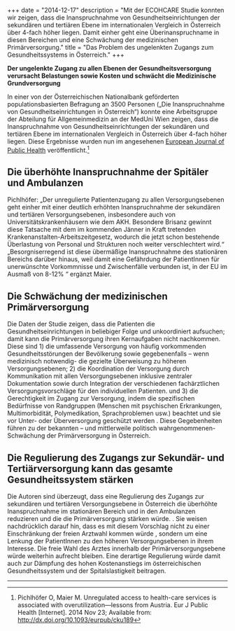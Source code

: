 +++
date = "2014-12-17"
description = "Mit der ECOHCARE Studie konnten wir zeigen, dass die Inanspruchnahme von Gesundheitseinrichtungen der sekundären und tertiären Ebene im internationalen Vergleich in Österreich über 4-fach höher liegen. Damit einher geht eine Überinanspruchname in diesen Bereichen und eine Schwächung der medizinischen Primärversorgung."
title = "Das Problem des ungelenkten Zugangs zum Gesundheitssystems in Österreich."
+++

**Der ungelenkte Zugang zu allen Ebenen der Gesundheitsversorgung  verursacht Belastungen sowie Kosten und schwächt  die Medizinische Grundversorgung**

In einer von der Österreichischen Nationalbank geförderten populationsbasierten Befragung an 3500 Personen („Die Inanspruchnahme von Gesundheitseinrichtungen in Österreich“) konnte eine Arbeitsgruppe der Abteilung für Allgemeinmedizin an der MedUni Wien zeigen, dass die Inanspruchnahme von Gesundheitseinrichtungen der sekundären und tertiären Ebene im internationalen Vergleich in Österreich über 4-fach höher liegen. Diese Ergebnisse wurden nun im angesehenen [European Journal of Public Health](http://dx.doi.org/10.1093/eurpub/cku189) veröffentlicht.[^1]

Die überhöhte Inanspruchnahme der Spitäler und Ambulanzen
---------------------------------------------------------
Pichlhöfer: „Der unregulierte  Patientenzugang zu allen Versorgungsebenen geht einher mit einer deutlich erhöhten  Inanspruchnahme der sekundären und tertiären Versorgungsebenen, insbesondere auch von Universitätskrankenhäusern wie dem AKH. Besondere Brisanz gewinnt diese Tatsache mit dem  im kommenden Jänner in Kraft tretenden Krankenanstalten-Arbeitszeitgesetz, wodurch die jetzt schon bestehende Überlastung von Personal und Strukturen noch weiter verschlechtert wird.“  „Besorgniserregend ist diese übermäßige Inanspruchnahme des stationären Bereichs darüber hinaus, weil damit eine Gefährdung der PatientInnen für unerwünschte Vorkommnisse und Zwischenfälle verbunden ist, in der EU  im Ausmaß von 8-12% “ ergänzt Maier.

Die Schwächung der medizinischen Primärversorgung
-------------------------------------------------
Die Daten  der Studie zeigen, dass die Patienten die Gesundheitseinrichtungen in beliebiger Folge und unkoordiniert aufsuchen; damit kann die Primärversorgung ihren Kernaufgaben nicht nachkommen. Diese sind 1) die umfassende Versorgung von häufig vorkommenden Gesundheitsstörungen der Bevölkerung sowie gegebenenfalls – wenn medizinisch notwendig- die gezielte Überweisung zu  höheren  Versorgungsebenen; 2) die Koordination  der Versorgung durch Kommunikation mit allen Versorgungsebenen inklusive zentraler Dokumentation sowie  durch  Integration der verschiedenen fachärztlichen Versorgungsvorschläge  für den individuellen Patienten. und 3) die Gerechtigkeit im Zugang zur Versorgung, indem  die spezifischen Bedürfnisse von Randgruppen (Menschen mit psychischen Erkrankungen, Multimorbidität, Polymedikation, Sprachproblemen usw.) beachtet und sie vor Unter- oder Überversorgung geschützt werden . Diese Gegebenheiten führen zu der bekannten – und mittlerweile politisch wahrgenommenen- Schwächung der Primärversorgung in Österreich.

Die Regulierung des Zugangs zur Sekundär- und Tertiärversorgung kann das gesamte Gesundheitssystem stärken
----------------------------------------------------------------------------------------------------------
Die Autoren sind überzeugt, dass eine Regulierung des  Zugangs zur sekundären und tertiären Versorgungsebene in Österreich  die überhöhte Inanspruchnahme im stationären Bereich und in den Ambulanzen reduzieren und die die Primärversorgung stärken würde. . Sie weisen nachdrücklich darauf hin,  dass es mit diesem Vorschlag nicht zu  einer Einschränkung der freien Arztwahl kommen würde , sondern um eine Lenkung der PatientInnen zu den höheren  Versorgungsebenen in ihrem Interesse. Die freie Wahl des Arztes innerhalb der Primärversorgungsebene würde weiterhin aufrecht bleiben. Eine derartige Regulierung würde damit auch zur Dämpfung des  hohen Kostenanstiegs im österreichischen Gesundheitssystem und der Spitalslastigkeit beitragen.

-------------------------------------------------------------------------------

[^1]: Pichlhöfer O, Maier M. Unregulated access to health-care services is associated with overutilization—lessons from Austria. Eur J Public Health [Internet]. 2014 Nov 23; Available from: <http://dx.doi.org/10.1093/eurpub/cku189>
